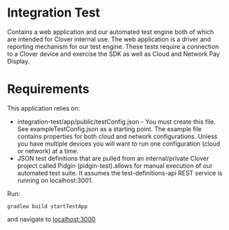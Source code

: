 # Integration Test

Contains a web application and our automated test engine both of which are intended for Clover internal use.
The web application is a driver and reporting mechanism for our test engine.  These tests require a connection to a Clover device and exercise the SDK as well as Cloud and Network Pay Display.

# Requirements
This application relies on:

- integration-test/app/public/testConfig.json - You must create this file.  See exampleTestConfig.json as a starting point.  The example file contains properties for both cloud and network configurations. Unless you have multiple devices you will want to run one configuration (cloud or network) at a time.
- JSON test definitions that are pulled from an internal/private Clover project called Pidgin (pidgin-test).allows for manual execution of our automated test suite.  It assumes the test-definitions-api REST service is running on localhost:3001.

Run:
```
gradlew build startTestApp
```
and navigate to <a href="http://localhost:3000">localhost:3000<a>

